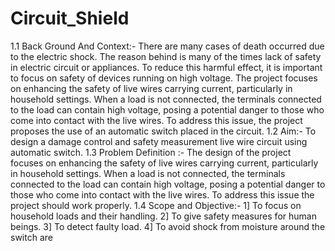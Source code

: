 # Circuit_Shield
1.1 Back Ground And Context:-
There are many cases of death occurred due to the electric shock. The reason behind is 
many of the times lack of safety in electric circuit or appliances. To reduce this harmful 
effect, it is important to focus on safety of devices running on high voltage. The project 
focuses on enhancing the safety of live wires carrying current, particularly in household 
settings. When a load is not connected, the terminals connected to the load can contain high 
voltage, posing a potential danger to those who come into contact with the live wires. To 
address this issue, the project proposes the use of an automatic switch placed in the circuit.
1.2 Aim:-
To design a damage control and safety measurement live wire circuit using automatic 
switch.
1.3 Problem Definition :-
The design of the project focuses on enhancing the safety of live wires carrying current, 
particularly in household settings. When a load is not connected, the terminals connected 
to the load can contain high voltage, posing a potential danger to those who come into 
contact with the live wires. To address this issue the project should work properly.
1.4 Scope and Objective:-
1] To focus on household loads and their handling. 
2] To give safety measures for human beings. 
3] To detect faulty load. 
4] To avoid shock from moisture around the switch are
